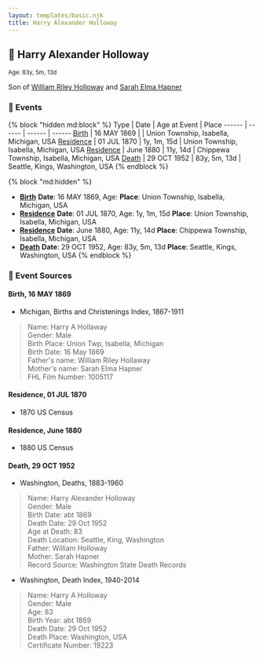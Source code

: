 ```yaml
---
layout: templates/basic.njk
title: Harry Alexander Holloway
---
```

## 🔵 Harry Alexander Holloway
<small>Age: 83y, 5m, 13d</small>

Son of [William Riley Holloway](/people/9/90949012) and [Sarah Elma Hapner](/people/2/20173654)

### 📆 Events

{% block "hidden md:block" %}
Type | Date | Age at Event | Place
------ | ------ | ------ | ------
[Birth](#event-event-2) | 16 MAY 1869 |  | Union Township, Isabella, Michigan, USA
[Residence](#event-event-0) | 01 JUL 1870 | 1y, 1m, 15d | Union Township, Isabella, Michigan, USA
[Residence](#event-event-1) | June 1880 | 11y, 14d | Chippewa Township, Isabella, Michigan, USA
[Death](#event-event-5) | 29 OCT 1952 | 83y, 5m, 13d | Seattle, Kings, Washington, USA
{% endblock %}

{% block "md:hidden" %}
- **[Birth](#event-event-2)**
**Date**: 16 MAY 1869, Age:
**Place**: Union Township, Isabella, Michigan, USA
- **[Residence](#event-event-0)**
**Date**: 01 JUL 1870, Age: 1y, 1m, 15d
**Place**: Union Township, Isabella, Michigan, USA
- **[Residence](#event-event-1)**
**Date**: June 1880, Age: 11y, 14d
**Place**: Chippewa Township, Isabella, Michigan, USA
- **[Death](#event-event-5)**
**Date**: 29 OCT 1952, Age: 83y, 5m, 13d
**Place**: Seattle, Kings, Washington, USA
{% endblock %}

### 📰 Event Sources

#### <a id="event-event-2"></a> Birth, 16 MAY 1869
* Michigan, Births and Christenings Index, 1867-1911
>   
  > Name: Harry A Hollaway  
  > Gender: Male  
  > Birth Place: Union Twp, Isabella, Michigan  
  > Birth Date: 16 May 1869  
  > Father's name: William Riley Hollaway  
  > Mother's name: Sarah Elma Hapner  
  > FHL Film Number: 1005117

#### <a id="event-event-0"></a> Residence, 01 JUL 1870
* 1870 US Census

#### <a id="event-event-1"></a> Residence, June 1880
* 1880 US Census

#### <a id="event-event-5"></a> Death, 29 OCT 1952
* Washington, Deaths, 1883-1960
>   
  > Name: Harry Alexander Holloway  
  > Gender: Male  
  > Birth Date: abt 1869  
  > Death Date: 29 Oct 1952  
  > Age at Death: 83  
  > Death Location: Seattle, King, Washington  
  > Father: William Holloway  
  > Mother: Sarah Hapner  
  > Record Source: Washington State Death Records
* Washington, Death Index, 1940-2014
>   
  > Name: Harry A Holloway  
  > Gender: Male  
  > Age: 83  
  > Birth Year: abt 1869  
  > Death Date: 29 Oct 1952  
  > Death Place: Washington, USA  
  > Certificate Number: 19223